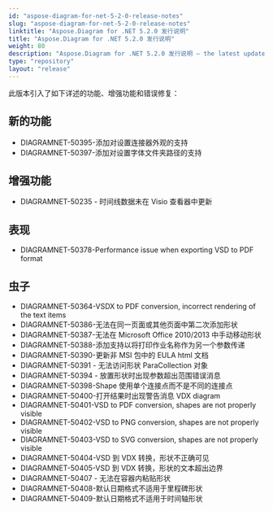 ```yaml
---
id: "aspose-diagram-for-net-5-2-0-release-notes"
slug: "aspose-diagram-for-net-5-2-0-release-notes"
linktitle: "Aspose.Diagram for .NET 5.2.0 发行说明"
title: "Aspose.Diagram for .NET 5.2.0 发行说明"
weight: 80
description: "Aspose.Diagram for .NET 5.2.0 发行说明 – the latest updates and fixes."
type: "repository"
layout: "release"
---
```

此版本引入了如下详述的功能、增强功能和错误修复：
## **新的功能**
- DIAGRAMNET-50395-添加对设置连接器外观的支持
- DIAGRAMNET-50397-添加对设置字体文件夹路径的支持
## **增强功能**
- DIAGRAMNET-50235 - 时间线数据未在 Visio 查看器中更新
## **表现**
- DIAGRAMNET-50378-Performance issue when exporting VSD to PDF format
## **虫子**
- DIAGRAMNET-50364-VSDX to PDF conversion, incorrect rendering of the text items
- DIAGRAMNET-50386-无法在同一页面或其他页面中第二次添加形状
- DIAGRAMNET-50387-无法在 Microsoft Office 2010/2013 中手动移动形状
- DIAGRAMNET-50388-添加支持以将打印作业名称作为另一个参数传递
- DIAGRAMNET-50390-更新非 MSI 包中的 EULA html 文档
- DIAGRAMNET-50391 - 无法访问形状 ParaCollection 对象
- DIAGRAMNET-50394 - 放置形状时出现参数超出范围错误消息
- DIAGRAMNET-50398-Shape 使用单个连接点而不是不同的连接点
- DIAGRAMNET-50400-打开结果时出现警告消息 VDX diagram
- DIAGRAMNET-50401-VSD to PDF conversion, shapes are not properly visible
- DIAGRAMNET-50402-VSD to PNG conversion, shapes are not properly visible
- DIAGRAMNET-50403-VSD to SVG conversion, shapes are not properly visible
- DIAGRAMNET-50404-VSD 到 VDX 转换，形状不正确可见
- DIAGRAMNET-50405-VSD 到 VDX 转换，形状的文本超出边界
- DIAGRAMNET-50407 - 无法在容器内粘贴形状
- DIAGRAMNET-50408-默认日期格式不适用于里程碑形状
- DIAGRAMNET-50409-默认日期格式不适用于时间轴形状
